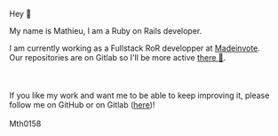 Hey 👋

My name is Mathieu, I am a Ruby on Rails developer.

I am currently working as a Fullstack RoR developper at [Madeinvote](https://www.madeinvote.com/).<br>
Our repositories are on Gitlab so I'll be more active [there 🦊](https://gitlab.com/Mth0158).
<br><br><br><br>
If you like my work and want me to be able to keep improving it, please follow me on GitHub or on Gitlab ([here](https://gitlab.com/Mth0158))!
<br><br>
Mth0158

<!--
**Mth0158/Mth0158** is a ✨ _special_ ✨ repository because its `README.md` (this file) appears on your GitHub profile.

Here are some ideas to get you started:

- 🔭 I’m currently working on ...
- 🌱 I’m currently learning ...
- 👯 I’m looking to collaborate on ...
- 🤔 I’m looking for help with ...
- 💬 Ask me about ...
- 📫 How to reach me: ...
- 😄 Pronouns: ...
- ⚡ Fun fact: ...
-->

